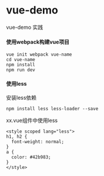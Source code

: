 # vue-demo
vue-demo 实践

#### 使用webpack构建vue项目

```
vue init webpack vue-name
cd vue-name
npm install
npm run dev
```

#### 使用less

安装less依赖
```
npm install less less-loader --save
```
xx.vue组件中使用less
```
<style scoped lang="less">
h1, h2 {
  font-weight: normal;
}
a {
  color: #42b983;
}
</style>
```
